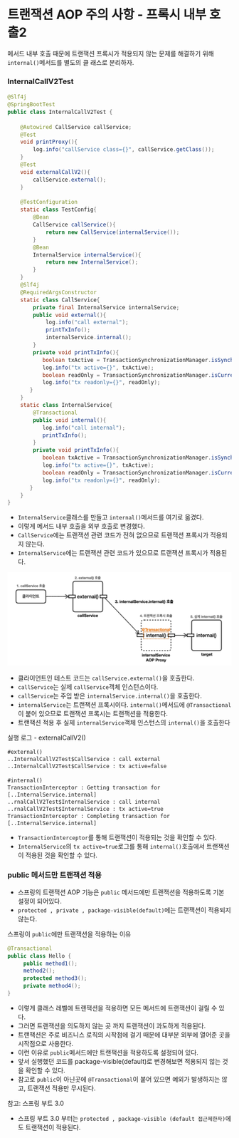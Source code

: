 # 트랜잭션 AOP 주의 사항 - 프록시 내부 호출2

메서드 내부 호출 때문에 트랜잭션 프록시가 적용되지 않는 문제를 해결하기 위해 ``internal()``메서드를 별도의 클
래스로 분리하자.

### InternalCallV2Test

```java
@Slf4j
@SpringBootTest
public class InternalCallV2Test {

    @Autowired CallService callService;
    @Test
    void printProxy(){
        log.info("callService class={}", callService.getClass());
    }
    @Test
    void externalCallV2(){
        callService.external();
    }

    @TestConfiguration
    static class TestConfig{
        @Bean
        CallService callService(){
            return new CallService(internalService());
        }
        @Bean
        InternalService internalService(){
            return new InternalService();
        }
    }
    @Slf4j
    @RequiredArgsConstructor
    static class CallService{
        private final InternalService internalService;
        public void external(){
            log.info("call external");
            printTxInfo();
            internalService.internal();
        }
        private void printTxInfo(){
           boolean txActive = TransactionSynchronizationManager.isSynchronizationActive();
           log.info("tx active={}", txActive);
           boolean readOnly = TransactionSynchronizationManager.isCurrentTransactionReadOnly();
           log.info("tx readonly={}", readOnly);
       }
    }
    static class InternalService{
        @Transactional
        public void internal(){
           log.info("call internal");
           printTxInfo();
        }
        private void printTxInfo(){
           boolean txActive = TransactionSynchronizationManager.isSynchronizationActive();
           log.info("tx active={}", txActive);
           boolean readOnly = TransactionSynchronizationManager.isCurrentTransactionReadOnly();
           log.info("tx readonly={}", readOnly);
       }
    }
}
```
- ``InternalService``클래스를 만들고 ``internal()``메서드를 여기로 옮겼다.
- 이렇게 메서드 내부 호출을 외부 호출로 변경했다.
- ``CallService``에는 트랜잭션 관련 코드가 전혀 없으므로 트랜잭션 프록시가 적용되지 않는다.
- ``InternalService``에는 트랜잭션 관련 코드가 있으므로 트랜잭션 프록시가 적용된다.

![9.png](Image%2F9.png)
- 클라이언트인 테스트 코드는 ``callService.external()``을 호출한다.
- ``callService``는 실제 ``callService``객체 인스턴스이다.
- ``callService``는 주입 받은 ``internalService.internal()``을 호출한다.
- ``internalService``는 트랜잭션 프록시이다. ``internal()``메서드에 ``@Transactional``이 붙어 있으므로 
  트랜잭션 프록시는 트랜잭션을 적용한다.
- 트랜잭션 적용 후 실제 ``internalService``객체 인스턴스의 ``internal()``을 호출한다

실행 로그 - externalCallV2()
```text
#external()
..InternalCallV2Test$CallService : call external
..InternalCallV2Test$CallService : tx active=false

#internal()
TransactionInterceptor : Getting transaction for [..InternalService.internal]
..rnalCallV2Test$InternalService : call internal
..rnalCallV2Test$InternalService : tx active=true
TransactionInterceptor : Completing transaction for [..InternalService.internal]
```
- ``TransactionInterceptor``를 통해 트랜잭션이 적용되는 것을 확인할 수 있다.
- ``InternalService``의 ``tx active=true``로그를 통해 ``internal()``호출에서 트랜잭션이 적용된 것을 확인할 수 있다.

### public 메서드만 트랜잭션 적용

- 스프링의 트랜잭션 AOP 기능은 ``public`` 메서드에만 트랜잭션을 적용하도록 기본 설정이 되어있다.
- ``protected , private , package-visible(default)``에는 트랜잭션이 적용되지 않는다.

스프링이 ``public``에만 트랜잭션을 적용하는 이유
```java
@Transactional
public class Hello {
     public method1();
     method2();
     protected method3();
     private method4();
}
```
- 이렇게 클래스 레벨에 트랜잭션을 적용하면 모든 메서드에 트랜잭션이 걸릴 수 있다.
- 그러면 트랜잭션을 의도하지 않는 곳 까지 트랜잭션이 과도하게 적용된다. 
- 트랜잭션은 주로 비즈니스 로직의 시작점에 걸기 때문에 대부분 외부에 열어준 곳을 시작점으로 사용한다.
- 이런 이유로 ``public``메서드에만 트랜잭션을 적용하도록 설정되어 있다.
- 앞서 실행했던 코드를 package-visible(default)로 변경해보면 적용되지 않는 것을 확인할 수 있다.
- 참고로 ``public``이 아닌곳에 ``@Transactional``이 붙어 있으면 예외가 발생하지는 않고, 트랜잭션 적용만 무시된다.

참고: 스프링 부트 3.0
- 스프링 부트 3.0 부터는 ``protected , package-visible (default 접근제한자)``에도 트랜잭션이 적용된다.


